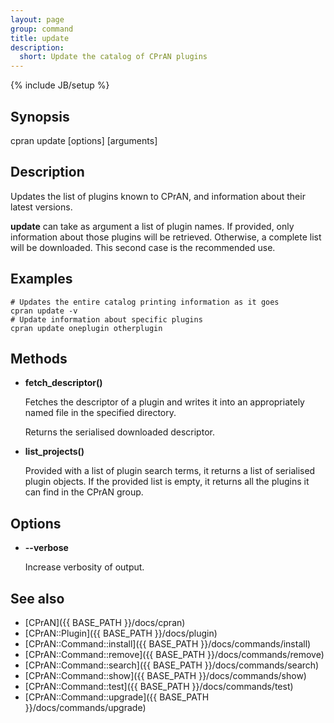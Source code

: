 ```yaml
---
layout: page
group: command
title: update
description:
  short: Update the catalog of CPrAN plugins
---
```

{% include JB/setup %}

## Synopsis

cpran update \[options\] \[arguments\]

## Description

Updates the list of plugins known to CPrAN, and information about their latest
versions.

**update** can take as argument a list of plugin names. If provided, only
information about those plugins will be retrieved. Otherwise, a complete list
will be downloaded. This second case is the recommended use.

## Examples

    # Updates the entire catalog printing information as it goes
    cpran update -v
    # Update information about specific plugins
    cpran update oneplugin otherplugin

## Methods

- **fetch\_descriptor()**

    Fetches the descriptor of a plugin and writes it into an appropriately named
    file in the specified directory.

    Returns the serialised downloaded descriptor.

- **list\_projects()**

    Provided with a list of plugin search terms, it returns a list of serialised
    plugin objects. If the provided list is empty, it returns all the plugins it
    can find in the CPrAN group.

## Options

- **--verbose**

    Increase verbosity of output.

## See also

* [CPrAN]({{ BASE_PATH }}/docs/cpran)
* [CPrAN::Plugin]({{ BASE_PATH }}/docs/plugin)
* [CPrAN::Command::install]({{ BASE_PATH }}/docs/commands/install)
* [CPrAN::Command::remove]({{ BASE_PATH }}/docs/commands/remove)
* [CPrAN::Command::search]({{ BASE_PATH }}/docs/commands/search)
* [CPrAN::Command::show]({{ BASE_PATH }}/docs/commands/show)
* [CPrAN::Command::test]({{ BASE_PATH }}/docs/commands/test)
* [CPrAN::Command::upgrade]({{ BASE_PATH }}/docs/commands/upgrade)
